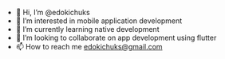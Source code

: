 - 👋 Hi, I’m @edokichuks
- 👀 I’m interested in mobile application development
- 🌱 I’m currently learning native development
- 💞️ I’m looking to collaborate on app development using flutter 
- 📫 How to reach me edokichuks@gmail.com

<!---
edokichuks/edokichuks is a ✨ special ✨ repository because its `README.md` (this file) appears on your GitHub profile.
You can click the Preview link to take a look at your changes.
--->
